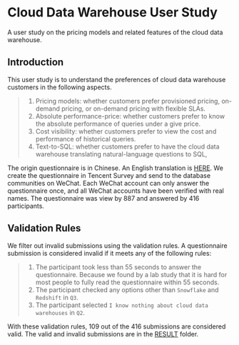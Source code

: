 # Cloud Data Warehouse User Study
A user study on the pricing models and related features of the cloud data warehouse.

## Introduction
This user study is to understand the preferences of cloud data warehouse customers in the following aspects.
> 1. Pricing models: whether customers prefer provisioned pricing, on-demand pricing, or on-demand pricing with flexible SLAs.
> 2. Absolute performance-price: whether customers prefer to know the absolute performance of queries under a give price.
> 3. Cost visibility: whether customers prefer to view the cost and performance of historical queries.
> 4. Text-to-SQL: whether customers prefer to have the cloud data warehouse translating natural-language questions to SQL,

The origin questionnaire is in Chinese. An English translation is [HERE](questionnaire.md).
We create the questionnaire in Tencent Survey and send to the database communities on WeChat.
Each WeChat account can only answer the questionnaire once, and all WeChat accounts have been verified with real names.
The questionnaire was view by 887 and answered by 416 participants.

## Validation Rules
We filter out invalid submissions using the validation rules.
A questionnaire submission is considered invalid if it meets any of the following rules:
> 1. The participant took less than 55 seconds to answer the questionnaire. Because we found by a lab study that it is hard for most people to fully read the questionnaire within 55 seconds.
> 2. The participant checked any options other than `Snowflake` and `Redshift` in `Q3`.
> 3. The participant selected `I know nothing about cloud data warehouses` in `Q2`.

With these validation rules, 109 out of the 416 submissions are considered valid.
The valid and invalid submissions are in the [RESULT](result) folder.
